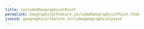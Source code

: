 ```yaml
---
title: includedGeographicalPoint
permalink: GeographicalFeature.includedGeographicalPoint.html
jsonid: geographicalfeature_includedgeographicalpoint
---
```

